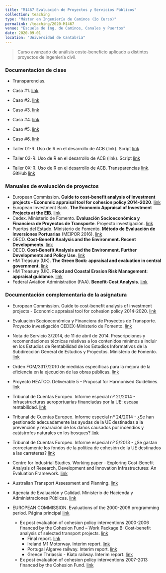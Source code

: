 ```yaml
---
title: "M1467 Evaluación de Proyectos y Servicios Públicos"
collection: teaching
type: "Máster en Ingeniería de Caminos (2o Curso)"
permalink: /teaching/2020-M1467
venue: "Escuela de Ing. de Caminos, Canales y Puertos"
date: 2020-09-01
location: "Universidad de Cantabria"
---
```


> Curso avanzado de análisis coste-beneficio aplicado a distintos proyectos de ingeniería civil.

### Documentación de clase

* Transparencias.

* Caso #1. [link](https://github.com/saul-torres/saul-torres.github.io/raw/master/files/epsp/EPSP%20-%20Caso_01.pdf)
* Caso #2. [link](https://github.com/saul-torres/saul-torres.github.io/raw/master/files/epsp/EPSP%20-%20Caso_02.pdf)
* Caso #3. [link](https://github.com/saul-torres/saul-torres.github.io/raw/master/files/epsp/EPSP%20-%20Caso_03.pdf)
* Caso #4. [link](https://github.com/saul-torres/saul-torres.github.io/raw/master/files/epsp/EPSP%20-%20Caso_04.pdf)
* Caso #5. [link](https://github.com/saul-torres/saul-torres.github.io/raw/master/files/epsp/EPSP%20-%20Caso_05.pdf)
* Caso #6. [link](https://github.com/saul-torres/saul-torres.github.io/raw/master/files/epsp/EPSP%20-%20Caso_06.pdf)

* Taller 01-R. Uso de R en el desarrollo de ACB (link). Script [link](https://github.com/saul-torres/Teaching/blob/master/CBA/EPSP%20-%20ACB-01.R)
* Taller 02-R. Uso de R en el desarrollo de ACB (link). Script [link](https://github.com/saul-torres/Teaching/blob/master/CBA/EPSP%20-%20ACB-02.R)
* Taller 0X-R. Uso de R en el desarrollo de ACB. Transparencias [link](https://github.com/saul-torres/Teaching/blob/master/CBA/EPSP_-_Taller_R.html). GitHub [link](https://github.com/saul-torres/Teaching/tree/master/CBA)


### Manuales de evaluación de proyectos

* European Commission. **Guide to cost-benefit analysis of investment projects - Economic appraisal tool for cohesion policy 2014-2020**. [link](http://bookshop.europa.eu/en/guide-to-cost-benefit-analysis-of-investment-projects-pbKN0213782/)
* European Investment Bank. **The Economic Appraisal of Investment Projects at the EIB**. [link](https://www.eib.org/en/publications/economic-appraisal-of-investment-projects)
* Cedex. Ministerio de Fomento. **Evaluación Socioeconómica y Financiera de Proyectos de Transporte**. Proyecto investigación. [link](http://www.evaluaciondeproyectos.es/)
* Puertos del Estado. Ministerio de Fomento. **Método de Evaluación de Inversiones Portuarias** (MEIPOR 2016). [link](http://www.puertos.es/es-es/BibliotecaV2/MEIPOR_mayo_2016.pdf)
* OECD. **Cost-Benefit Analysis and the Environment. Recent Developments**. [link](https://www.oecd-ilibrary.org/environment/cost-benefit-analysis-and-the-environment_9789264010055-en)
* OECD. **Cost-Benefit Analysis and the Environment. Further Developments and Policy Use**. [link](https://www.oecd-ilibrary.org/environment/cost-benefit-analysis-and-the-environment_9789264085169-en)
* HM Treasury (UK). **The Green Book: appraisal and evaluation in central government**. [link](https://www.gov.uk/government/publications/the-green-book-appraisal-and-evaluation-in-central-governent)
* HM Treasury (UK). **Flood and Coastal Erosion Risk Management: appraisal guidance**. [link](https://www.gov.uk/government/publications/flood-and-coastal-erosion-risk-management-appraisal-guidance)
* Federal Aviation Administration (FAA). **Benefit-Cost Analysis**. [link](https://www.faa.gov/regulations_policies/policy_guidance/benefit_cost/)


### Documentación complementaria de la asignatura

* European Commission. Guide to cost-benefit analysis of investment projects - Economic appraisal tool for cohesion policy 2014-2020. [link](http://bookshop.europa.eu/en/guide-to-cost-benefit-analysis-of-investment-projects-pbKN0213782/)
* Evaluación Socioeconómica y Financiera de Proyectos de Transporte. Proyecto investigación CEDEX-Ministerio de Fomento. [link](http://www.evaluaciondeproyectos.es/)
* Nota de Servicio 3/2014, de 11 de abril de 2014. Prescripciones y recomendaciones técnicas relativas a los contenidos mínimos a incluir en los Estudios de Rentabilidad de los Estudios Informativos de la Subdirección General de Estudios y Proyectos. Ministerio de Fomento. [link](http://www.fomento.gob.es/NR/rdonlyres/EA3AF06D-F881-469D-98A3-0988ACB58449/124518/NS_32014.pdf)
* Orden FOM/3317/2010 de medidas específicas para la mejora de la eficiencia en la ejecución de las obras públicas. [link](https://www.boe.es/boe/dias/2010/12/23/pdfs/BOE-A-2010-19708.pdf)
* Proyecto HEATCO. Deliverable 5 - Proposal for Harmonised Guidelines. [link](http://heatco.ier.uni-stuttgart.de/deliverables.html)   

* Tribunal de Cuentas Europeo. Informe especial nº 21/2014 - Infraestructuras aeroportuarias financiadas por la UE: escasa rentabilidad. [link](http://www.eca.europa.eu/es/Pages/DocItem.aspx?did=30441)
* Tribunal de Cuentas Europeo. Informe especial nº 24/2014 - ¿Se han gestionado adecuadamente las ayudas de la UE destinadas a la prevención y reparación de los daños causados por incendios y catástrofes naturales en los bosques? [link](http://www.eca.europa.eu/es/Pages/DocItem.aspx?did=31318)
* Tribunal de Cuentas Europeo. Informe especial nº 5/2013 - ¿Se gastan correctamente los fondos de la política de cohesión de la UE destinados a las carreteras? [link](http://www.eca.europa.eu/Lists/ECADocuments/SR13_05/SR13_05_ES.PDF)   

* Centre for Industrial Studies. Working paper - Exploring Cost-Benefit Analysis of Research, Development and Innovation Infrastructures: An Evaluation Framework. [link](http://www.csilmilano.com/docs/WP2016_01.pdf) 

* Australian Transport Assessment and Planning. [link](https://atap.gov.au/)

* Agencia de Evaluación y Calidad. Ministerio de Hacienda y Administraciones Públicas. [link](http://www.aeval.es/es/)   

* EUROPEAN COMMISSION. Evaluations of the 2000-2006 programming period. Página principal [link](http://ec.europa.eu/regional_policy/en/policy/evaluations/ec/2000-2006)
  * Ex post evaluation of cohesion policy interventions 2000-2006 financed by the Cohesion Fund – Work Package B: Cost-benefit analysis of selected transport projects. [link](http://ec.europa.eu/regional_policy/sources/docgener/evaluation/expost2006/wpb_en.htm)
    * Final report. [link](http://ec.europa.eu/regional_policy/sources/docgener/evaluation/pdf/expost2006/wpb_final_report.pdf)
    * Ireland M1 Motorway. Interim report. [link](http://ec.europa.eu/regional_policy/sources/docgener/evaluation/pdf/expost2006/wpb_cs6_ireland.pdf)
    * Portugal Algarve railway. Interim report. [link](http://ec.europa.eu/regional_policy/sources/docgener/evaluation/pdf/expost2006/wpb_cs3_portugal.pdf)
    * Greece Thriassio - Kiato railway. Interim report. [link](http://ec.europa.eu/regional_policy/sources/docgener/evaluation/pdf/expost2006/wpb_cs7_greece_thriassio.pdf)
  * Ex post evaluation of cohesion policy interventions 2007-2013 financed by the Cohesion Fund. [link](http://ec.europa.eu/regional_policy/en/policy/evaluations/ec/2007-2013/)
